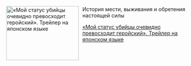 <!--2025-07-29 23:00:11-->
<div class="yb">
  <div class="rss kino_kino"><a href="https://www.kino-teatr.ru/video/51647/" title="«Мой статус убийцы очевидно превосходит геройский». Трейлер на японском языке"><img src="https://www.kino-teatr.ru/video/7/4/51647/poster.jpg" width="196" height="147" align="left" hspace="5" style="margin: 0px 10px 0px 5px" alt="«Мой статус убийцы очевидно превосходит геройский». Трейлер на японском языке"/></a>История мести, выживания и обретения настоящей силы <p class="titl"><a href="https://www.kino-teatr.ru/video/51647/">«Мой статус убийцы очевидно превосходит геройский». Трейлер на японском языке</a></p></div>
</div>
